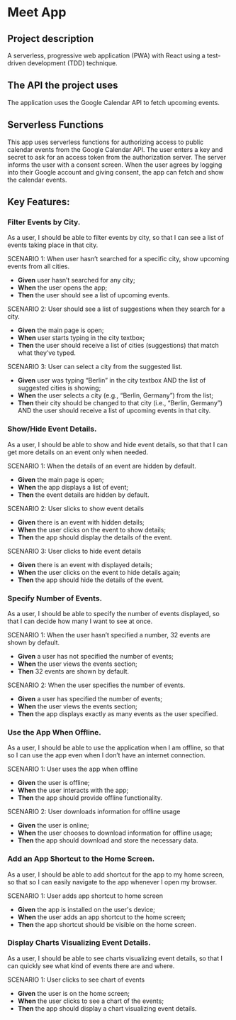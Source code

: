 # Meet App

## Project description
A serverless, progressive web application (PWA) with React using a test-driven development (TDD) technique.

## The API the project uses
The application uses the Google Calendar API to fetch upcoming events.

## Serverless Functions
This app uses serverless functions for authorizing access to public calendar events from the Google Calendar API. The user enters a key and secret to ask for an access token from the authorization server. The server informs the user with a consent screen. When the user agrees by logging into their Google account and giving consent, the app can fetch and show the calendar events.

## Key Features:

### Filter Events by City.
As a user, I should be able to filter events by city, so that I can see a list of events taking place in that city.

SCENARIO 1: When user hasn’t searched for a specific city, show upcoming events from all cities.
* **Given** user hasn’t searched for any city;
* **When** the user opens the app;
* **Then** the user should see a list of upcoming events.

SCENARIO 2: User should see a list of suggestions when they search for a city.
* **Given** the main page is open;
* **When** user starts typing in the city textbox;
* **Then** the user should receive a list of cities (suggestions) that match what they’ve typed.

SCENARIO 3: User can select a city from the suggested list.
* **Given** user was typing “Berlin” in the city textbox AND the list of suggested cities is showing;
* **When** the user selects a city (e.g., “Berlin, Germany”) from the list;
* **Then** their city should be changed to that city (i.e., “Berlin, Germany”) AND the user should receive a list of upcoming events in that city.

### Show/Hide Event Details.
As a user, I should be able to show and hide event details, so that that I can get more details on an event only when needed.

SCENARIO 1: When the details of an event are hidden by default.
* **Given** the main page is open;
* **When** the app displays a list of event;
* **Then** the event details are hidden by default.

SCENARIO 2: User slicks to show event details
* **Given** there is an event with hidden details;
* **When** the user clicks on the event to show details;
* **Then** the app should display the details of the event.

SCENARIO 3: User clicks to hide event details 
* **Given** there is an event with displayed details;
* **When** the user clicks on the event to hide details again;
* **Then** the app should hide the details of the event.

### Specify Number of Events.
As a user, I should be able to specify the number of events displayed, so that I can decide how many I want to see at once.

SCENARIO 1: When the user hasn’t specified a number, 32 events are shown by default. 
* **Given** a user has not specified the number of events;
* **When** the user views the events section;
* **Then** 32 events are shown by default.

SCENARIO 2: When the user specifies the number of events.
* **Given** a user has specified the number of events;
* **When** the user views the events section;
* **Then** the app displays exactly as many events as the user specified.

### Use the App When Offline.
As a user, I should be able to use the application when I am offline, so that so I can use the app even when I don’t have an internet connection.

SCENARIO 1: User uses the app when offline
* **Given** the user is offline;
* **When** the user interacts with the app;
* **Then** the app should provide offline functionality.

SCENARIO 2: User downloads information for offline usage
* **Given** the user is online;
* **When** the user chooses to download information for offline usage;
* **Then** the app should download and store the necessary data.

### Add an App Shortcut to the Home Screen.
As a user, I should be able to add shortcut for the app to my home screen, so that so I can easily navigate to the app whenever I open my browser.

SCENARIO 1: User adds app shortcut to home screen
* **Given** the app is installed on the user's device;
* **When** the user adds an app shortcut to the home screen;
* **Then** the app shortcut should be visible on the home screen.

### Display Charts Visualizing Event Details.
As a user, I should be able to see charts visualizing event details, so that I can quickly see what kind of events there are and where.

SCENARIO 1: User clicks to see chart of events
* **Given** the user is on the home screen;
* **When** the user clicks to see a chart of the events;
* **Then** the app should display a chart visualizing event details.
